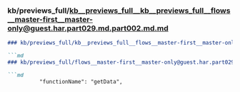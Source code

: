 ### kb/previews_full/kb__previews_full__kb__previews_full__flows__master-first__master-only@guest.har.part029.md.part002.md.md

```md
### kb/previews_full/kb__previews_full__flows__master-first__master-only@guest.har.part029.md.part002.md

```md
### kb/previews_full/flows__master-first__master-only@guest.har.part029.md (part 002)

```md
          "functionName": "getData",
                            
```

```

```

```
